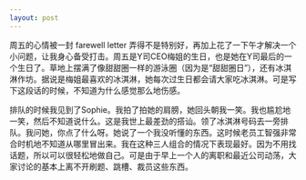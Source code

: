 ```yaml
---
layout: post
---
```


周五的心情被一封 farewell letter 弄得不是特别好，再加上花了一下午才解决一个小问题，让我身心备受打击。周五是Y司CEO梅姐的生日，也是她在Y司最后的一个生日了。草地上摆满了像甜甜圈一样的游泳圈（因为是“甜甜圈日”），还有冰淇淋作坊。据说是梅姐最喜欢的冰淇淋，她每次过生日都会请大家吃冰淇淋。可是写下这段话的时候，不知道为什么感觉那么地伤感。

排队的时候我见到了Sophie。我拍了拍她的肩膀，她回头朝我一笑。我也尴尬地一笑，然后不知道说什么。这是我世上最差劲的搭讪。领了冰淇淋号码去一旁排队。我问她，你点了什么呀。她说了一个我没听懂的东西。这时候老员工智强非常合时机地不知道从哪里冒出来。我在这种三人组合的情况下表现最好。因为不用找话题，所以可以很轻松地做自己。可是由于早上一个人的离职和最近公司动荡，大家讨论的基本上离不开刷题、跳槽、裁员这些东西。